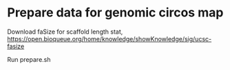 # Prepare data for genomic circos map
Download faSize for scaffold length stat, https://open.bioqueue.org/home/knowledge/showKnowledge/sig/ucsc-fasize

Run prepare.sh
